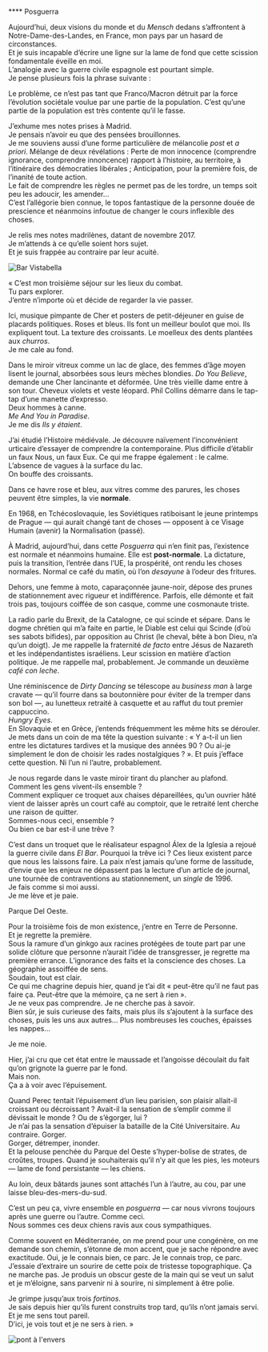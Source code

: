 **** Posguerra


Aujourd’hui, deux visions du monde et du *Mensch* dedans s’affrontent à Notre-Dame-des-Landes, en France, mon pays par un hasard de circonstances.  
Et je suis incapable d’écrire une ligne sur la lame de fond que cette scission fondamentale éveille en moi.  
L’analogie avec la guerre civile espagnole est pourtant simple.  
Je pense plusieurs fois la phrase suivante :

Le problème, ce n’est pas tant que Franco/Macron détruit par la force l’évolution sociétale voulue par une partie de la population. C’est qu’une partie de la population est très contente qu’il le fasse.

J’exhume mes notes prises à Madrid.  
Je pensais n’avoir eu que des pensées brouillonnes.  
Je me souviens aussi d’une forme particulière de mélancolie *post* et *a priori*. Mélange de deux révélations : Perte de mon innocence (comprendre ignorance, comprendre innoncence) rapport à l’histoire, au territoire, à l’itinéraire des démocraties libérales ; Anticipation, pour la première fois, de l’inanité de toute action.  
Le fait de comprendre les règles ne permet pas de les tordre, un temps soit peu les adoucir, les amender…  
C’est l’allégorie bien connue, le topos fantastique de la personne douée de prescience et néanmoins infoutue de changer le cours inflexible des choses.

Je relis mes notes madrilènes, datant de novembre 2017.  
Je m’attends à ce qu’elle soient hors sujet.  
Et je suis frappée au contraire par leur acuité.

![Bar Vistabella](medias/TS-MED_e5-luvan/luvanphoto1.JPG)

« C’est mon troisième séjour sur les lieux du combat.  
Tu pars explorer.  
J’entre n’importe où et décide de regarder la vie passer.

Ici, musique pimpante de Cher et posters de petit-déjeuner en guise de placards politiques. Roses et bleus. Ils font un meilleur boulot que moi. Ils expliquent tout. La texture des croissants. Le moelleux des dents plantées aux *churros*.  
Je me cale au fond.

Dans le miroir vitreux comme un lac de glace, des femmes d’âge moyen lisent le journal, absorbées sous leurs mèches blondies. *Do You Believe*, demande une Cher lancinante et déformée. Une très vieille dame entre à son tour. Cheveux violets et veste léopard. Phil Collins démarre dans le tap-tap d’une manette d’expresso.  
Deux hommes à canne.  
*Me And You in Paradise*.  
Je me dis *Ils y étaient*.

J’ai étudié l’Histoire médiévale. Je découvre naïvement l’inconvénient urticaire d’essayer de comprendre la contemporaine. Plus difficile d’établir un faux Nous, un faux Eux. Ce qui me frappe également : le calme. L’absence de vagues à la surface du lac.  
On bouffe des croissants.

Dans ce havre rose et bleu, aux vitres comme des parures, les choses peuvent être simples, la vie **normale**.

En 1968, en Tchécoslovaquie, les Soviétiques ratiboisant le jeune printemps de Prague — qui aurait changé tant de choses — opposent à ce Visage Humain (avenir) la Normalisation (passé).

À Madrid, aujourd’hui, dans cette *Posguerra* qui n’en finit pas, l’existence est normale et néanmoins humaine. Elle est **post-normale**. La dictature, puis la transition, l’entrée dans l’UE, la prospérité, ont rendu les choses normales. Normal ce café du matin, où l’on *desayune* à l’odeur des fritures.

Dehors, une femme à moto, caparaçonnée jaune-noir, dépose des prunes de stationnement avec rigueur et indifférence. Parfois, elle démonte et fait trois pas, toujours coiffée de son casque, comme une cosmonaute triste.

La radio parle du Brexit, de la Catalogne, ce qui scinde et sépare. Dans le dogme chrétien qui m’a faite en partie, le Diable est celui qui Scinde (d’où ses sabots bifides), par opposition au Christ (le cheval, bête à bon Dieu, n’a qu’un doigt). Je me rappelle la fraternité *de facto* entre Jésus de Nazareth et les indépendantistes israéliens. Leur scission en matière d’action politique. Je me rappelle mal, probablement. Je commande un deuxième *café con leche*.

Une réminiscence de *Dirty Dancing* se télescope au *business man* à large cravate — qu’il fourre dans sa boutonnière pour éviter de la tremper dans son bol —, au lunetteux retraité à casquette et au raffut du tout premier cappuccino.  
*Hungry Eyes*.  
En Slovaquie et en Grèce, j’entends fréquemment les même hits se dérouler. Je mets dans un coin de ma tête la question suivante : « Y a-t-il un lien entre les dictatures tardives et la musique des années 90 ? Ou ai-je simplement le don de choisir les rades nostalgiques ? ». Et puis j’efface cette question. Ni l’un ni l’autre, probablement.

Je nous regarde dans le vaste miroir tirant du plancher au plafond.  
Comment les gens vivent-ils ensemble ?  
Comment expliquer ce troquet aux chaises dépareillées, qu’un ouvrier hâté vient de laisser après un court café au comptoir, que le retraité lent cherche une raison de quitter.  
Sommes-nous ceci, ensemble ?  
Ou bien ce bar est-il une trêve ?

C’est dans un troquet que le réalisateur espagnol Álex de la Iglesia a rejoué la guerre civile dans *El Bar*. Pourquoi la trêve ici ? Ces lieux existent parce que nous les laissons faire. La paix n’est jamais qu’une forme de lassitude, d’envie que les enjeux ne dépassent pas la lecture d’un article de journal, une tournée de contraventions au stationnement, un *single* de 1996.  
Je fais comme si moi aussi.  
Je me lève et je paie.

Parque Del Oeste.

Pour la troisième fois de mon existence, j’entre en Terre de Personne.  
Et je regrette la première.  
Sous la ramure d’un ginkgo aux racines protégées de toute part par une solide clôture que personne n’aurait l’idée de transgresser, je regrette ma première errance. L’ignorance des faits et la conscience des choses. La géographie assoiffée de sens.  
Soudain, tout est clair.  
Ce qui me chagrine depuis hier, quand je t’ai dit « peut-être qu’il ne faut pas faire ça. Peut-être que la mémoire, ça ne sert à rien ».  
Je ne veux pas comprendre. Je ne cherche pas à savoir.  
Bien sûr, je suis curieuse des faits, mais plus ils s’ajoutent à la surface des choses, puis les uns aux autres… Plus nombreuses les couches, épaisses les nappes…

Je me noie.

Hier, j’ai cru que cet état entre le maussade et l’angoisse découlait du fait qu’on grignote la guerre par le fond.  
Mais non.  
Ça a à voir avec l’épuisement.

Quand Perec tentait l’épuisement d’un lieu parisien, son plaisir allait-il croissant ou décroissant ? Avait-il la sensation de s’emplir comme il dévissait le monde ? Ou de s’égorger, lui ?  
Je n’ai pas la sensation d’épuiser la bataille de la Cité Universitaire. Au contraire.
Gorger.  
Gorger, détremper, inonder.  
Et la pelouse penchée du Parque del Oeste s’hyper-bolise de strates, de croûtes, troupes. Quand je souhaiterais qu’il n’y ait que les pies, les moteurs — lame de fond persistante — les chiens.

Au loin, deux bâtards jaunes sont attachés l’un à l’autre, au cou, par une laisse bleu-des-mers-du-sud.

C’est un peu ça, vivre ensemble en *posguerra* — car nous vivrons toujours après une guerre ou l’autre.
Comme ceci.  
Nous sommes ces deux chiens ravis aux cous sympathiques.

Comme souvent en Méditerranée, on me prend pour une congénère, on me demande son chemin, s’étonne de mon accent, que je sache répondre avec exactitude. Oui, je le connais bien, ce parc. Je le connais trop, ce parc. J’essaie d’extraire un sourire de cette poix de tristesse topographique. Ça ne marche pas. Je produis un obscur geste de la main qui se veut un salut et je m’éloigne, sans parvenir ni à sourire, ni simplement à être polie.

Je grimpe jusqu’aux trois *fortinos*.  
Je sais depuis hier qu’ils furent construits trop tard, qu’ils n’ont jamais servi.  
Et je me sens tout pareil.  
D’ici, je vois tout et je ne sers à rien. »

![pont à l'envers](medias/TS-MED_e5-luvan/luvanphoto2.JPG)
